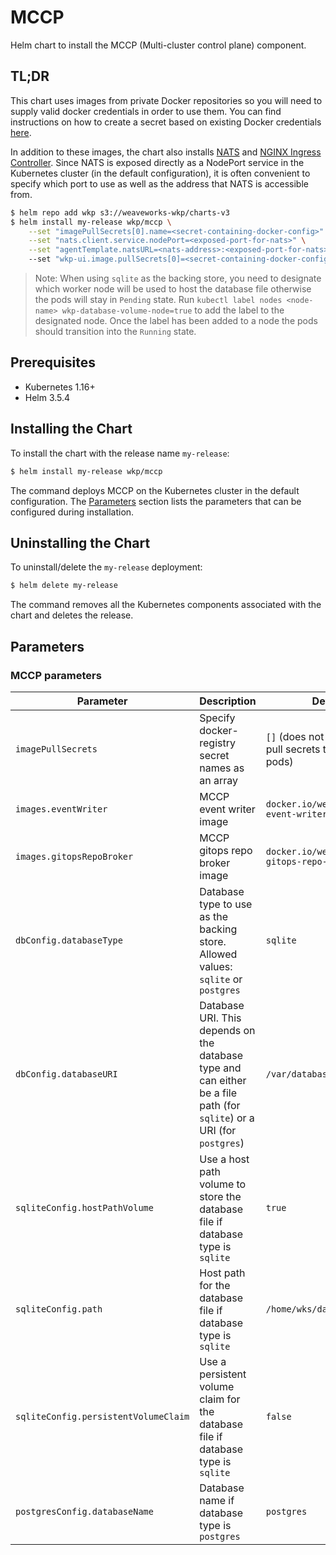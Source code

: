 # MCCP

Helm chart to install the MCCP (Multi-cluster control plane) component.

## TL;DR 

This chart uses images from private Docker repositories so you will need to supply valid docker credentials in order to use them. You can find instructions on how to create a secret based on existing Docker credentials [here](https://kubernetes.io/docs/tasks/configure-pod-container/pull-image-private-registry/).

In addition to these images, the chart also installs [NATS](https://github.com/bitnami/charts/tree/master/bitnami/nats) and [NGINX Ingress Controller](https://github.com/bitnami/charts/tree/master/bitnami/nginx-ingress-controller). Since NATS is exposed directly as a NodePort service in the Kubernetes cluster (in the default configuration), it is often convenient to specify which port to use as well as the address that NATS is accessible from.

```bash
$ helm repo add wkp s3://weaveworks-wkp/charts-v3
$ helm install my-release wkp/mccp \
    --set "imagePullSecrets[0].name=<secret-containing-docker-config>" \
    --set "nats.client.service.nodePort=<exposed-port-for-nats>" \
    --set "agentTemplate.natsURL=<nats-address>:<exposed-port-for-nats>"
    --set "wkp-ui.image.pullSecrets[0]=<secret-containing-docker-config>"
```

> Note: When using `sqlite` as the backing store, you need to designate which worker node will be used to host the database file otherwise the pods will stay in `Pending` state. Run `kubectl label nodes <node-name> wkp-database-volume-node=true` to add the label to the designated node. Once the label has been added to a node the pods should transition into the `Running` state.

## Prerequisites

- Kubernetes 1.16+
- Helm 3.5.4

## Installing the Chart

To install the chart with the release name `my-release`:

```bash
$ helm install my-release wkp/mccp
```

The command deploys MCCP on the Kubernetes cluster in the default configuration. The [Parameters](#parameters) section lists the parameters that can be configured during installation.

## Uninstalling the Chart

To uninstall/delete the `my-release` deployment:

```bash
$ helm delete my-release
```
The command removes all the Kubernetes components associated with the chart and deletes the release.

## Parameters

### MCCP parameters
| Parameter                  | Description                                                                    | Default                                                 |
|----------------------------|--------------------------------------------------------------------------------|---------------------------------------------------------|
| `imagePullSecrets`        | Specify docker-registry secret names as an array                               | `[]` (does not add image pull secrets to deployed pods) |
| `images.eventWriter`        | MCCP event writer image                               | `docker.io/weaveworks/wkp-event-writer:v2.5.0` |
| `images.gitopsRepoBroker`        | MCCP gitops repo broker image                               | `docker.io/weaveworks/wkp-gitops-repo-broker:v2.5.0` |
| `dbConfig.databaseType`        | Database type to use as the backing store. Allowed values: `sqlite` or `postgres`                               | `sqlite` |
| `dbConfig.databaseURI`        | Database URI. This depends on the database type and can either be a file path (for `sqlite`) or a URI (for `postgres`)                                | `/var/database/mccp.db` |
| `sqliteConfig.hostPathVolume`        | Use a host path volume to store the database file if database type is `sqlite`                                | `true` |
| `sqliteConfig.path`        | Host path for the database file if database type is `sqlite`                                | `/home/wks/database` |
| `sqliteConfig.persistentVolumeClaim`        |  Use a persistent volume claim for the database file if database type is `sqlite`                               | `false` |
| `postgresConfig.databaseName`        | Database name if database type is `postgres`                               | `postgres` |

